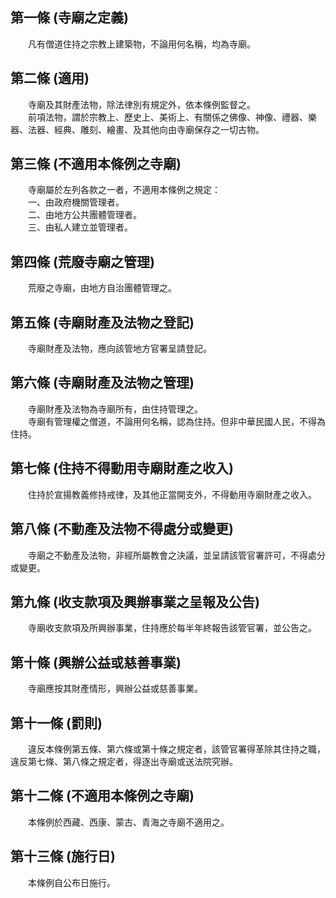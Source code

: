 第一條 (寺廟之定義)
-------------------
　　凡有僧道住持之宗教上建築物，不論用何名稱，均為寺廟。  


第二條 (適用)
-------------
　　寺廟及其財產法物，除法律別有規定外，依本條例監督之。  
　　前項法物，謂於宗教上、歷史上、美術上、有關係之佛像、神像、禮器、樂器、法器、經典、雕刻、繪畫、及其他向由寺廟保存之一切古物。  


第三條 (不適用本條例之寺廟)
---------------------------
　　寺廟屬於左列各款之一者，不適用本條例之規定：  
　　一、由政府機關管理者。  
　　二、由地方公共團體管理者。  
　　三、由私人建立並管理者。  


第四條 (荒廢寺廟之管理)
-----------------------
　　荒廢之寺廟，由地方自治團體管理之。  


第五條 (寺廟財產及法物之登記)
-----------------------------
　　寺廟財產及法物，應向該管地方官署呈請登記。  


第六條 (寺廟財產及法物之管理)
-----------------------------
　　寺廟財產及法物為寺廟所有，由住持管理之。  
　　寺廟有管理權之僧道，不論用何名稱，認為住持。但非中華民國人民，不得為住持。  


第七條 (住持不得動用寺廟財產之收入)
-----------------------------------
　　住持於宣揚教義修持戒律，及其他正當開支外，不得動用寺廟財產之收入。  


第八條 (不動產及法物不得處分或變更)
-----------------------------------
　　寺廟之不動產及法物，非經所屬教會之決議，並呈請該管官署許可，不得處分或變更。  


第九條 (收支款項及興辦事業之呈報及公告)
---------------------------------------
　　寺廟收支款項及所興辦事業，住持應於每半年終報告該管官署，並公告之。  


第十條 (興辦公益或慈善事業)
---------------------------
　　寺廟應按其財產情形，興辦公益或慈善事業。  


第十一條 (罰則)
---------------
　　違反本條例第五條、第六條或第十條之規定者，該管官署得革除其住持之職，違反第七條、第八條之規定者，得逐出寺廟或送法院究辦。  


第十二條 (不適用本條例之寺廟)
-----------------------------
　　本條例於西藏、西康、蒙古、青海之寺廟不適用之。  


第十三條 (施行日)
-----------------
　　本條例自公布日施行。